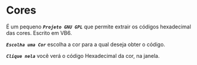# Cores

É um pequeno ***```Projeto GNU GPL```*** que permite extrair os códigos hexadecimal das cores. 
Escrito em VB6.

***```Escolha uma Cor```*** escolha a cor para a qual deseja obter o código.   

***```Clique nela```*** você verá o código Hexadecimal da cor, na janela.
